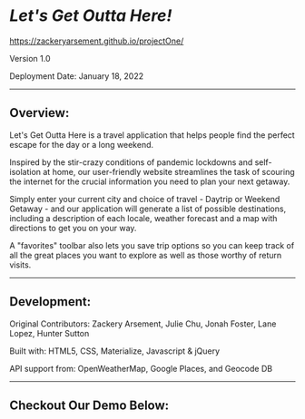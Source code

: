 # *Let's Get Outta Here!*
https://zackeryarsement.github.io/projectOne/

Version 1.0

Deployment Date: January 18, 2022


---

## Overview:

Let's Get Outta Here is a travel application that helps people find the perfect escape for the day or a long weekend. 

Inspired by the stir-crazy conditions of pandemic lockdowns and self-isolation at home, our user-friendly website streamlines the task of scouring the internet for the crucial information you need to plan your next getaway. 

Simply enter your current city and choice of travel - Daytrip or Weekend Getaway - and our application will generate a list of possible destinations, including a description of each locale, weather forecast and a map with directions to get you on your way. 

A "favorites" toolbar also lets you save trip options so you can keep track of all the great places you want to explore as well as those worthy of return visits.

---

## Development:

Original Contributors: Zackery Arsement, Julie Chu, Jonah Foster, Lane Lopez, Hunter Sutton

Built with: HTML5, CSS, Materialize, Javascript & jQuery

API support from: OpenWeatherMap, Google Places, and Geocode DB

---

## Checkout Our Demo Below:

